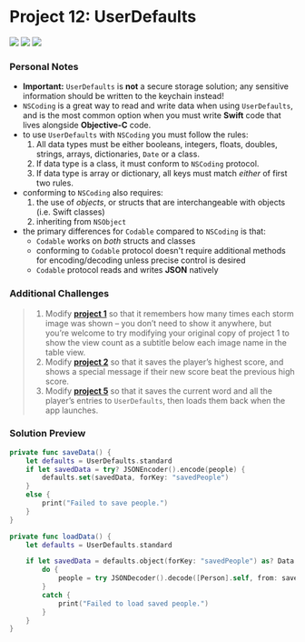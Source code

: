 # Project 12: UserDefaults

[![](https://img.shields.io/badge/Hacking%20with%20iOS-2019.10.26-36A9AE?logo=gumroad)](https://www.hackingwithswift.com/store/hacking-with-ios) [![](https://img.shields.io/badge/Xcode-11.3.1-3d8af0?logo=xcode)](#) [![](https://img.shields.io/badge/Swift-5.1-FA7343?logo=swift)](#)

### Personal Notes
- **Important:** `UserDefaults` is **not** a secure storage solution; any sensitive information should be written to the keychain instead!
- `NSCoding` is a great way to read and write data when using `UserDefaults`, and is the most common option when you must write **Swift** code that lives alongside **Objective-C** code.
- to use `UserDefaults` with `NSCoding` you must follow the rules:
    1. All data types must be either booleans, integers, floats, doubles, strings, arrays, dictionaries, `Date` or a class.
    2. If data type is a class, it must conform to `NSCoding` protocol.
    3. If data type is array or dictionary, all keys must match _either_ of first two rules.
- conforming to `NSCoding` also requires:
    1. the use of _objects_, or structs that are interchangeable with objects (i.e. Swift classes)
    2. inheriting from `NSObject`
- the primary differences for `Codable` compared to `NSCoding` is that:
    - `Codable` works on _both_ structs and classes
    - conforming to `Codable` protocol doesn't require additional methods for encoding/decoding unless precise control is desired
    - `Codable` protocol reads and writes **JSON** natively

### Additional Challenges
> 1. Modify [**project 1**](https://github.com/seventhaxis/hacking-with-ios/tree/master/projects/p01.storm-viewer/) so that it remembers how many times each storm image was shown – you don’t need to show it anywhere, but you’re welcome to try modifying your original copy of project 1 to show the view count as a subtitle below each image name in the table view.
> 2. Modify [**project 2**](https://github.com/seventhaxis/hacking-with-ios/tree/master/projects/p02.guess-the-flag/) so that it saves the player’s highest score, and shows a special message if their new score beat the previous high score.
> 3. Modify [**project 5**](https://github.com/seventhaxis/hacking-with-ios/tree/master/projects/p05.word-scramble/) so that it saves the current word and all the player’s entries to `UserDefaults`, then loads them back when the app launches.

### Solution Preview
```swift
private func saveData() {
    let defaults = UserDefaults.standard
    if let savedData = try? JSONEncoder().encode(people) {
        defaults.set(savedData, forKey: "savedPeople")
    }
    else {
        print("Failed to save people.")
    }
}
```
```swift
private func loadData() {
    let defaults = UserDefaults.standard

    if let savedData = defaults.object(forKey: "savedPeople") as? Data {
        do {
            people = try JSONDecoder().decode([Person].self, from: savedData)
        }
        catch {
            print("Failed to load saved people.")
        }
    }
}
```
